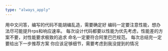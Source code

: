 ```yaml
---
type: "always_apply"
---
```


用中文问答，编写的代码不能胡编乱造，需要确定好
编码一定要注意性能，想办法尽可能提升rps和响应速率。
每次设计代码都要以性能为优先考虑，性能差的方案不要，对性能要求极致的追求
命名一定要符合阿里巴巴规范。
每次总结完一定要给出下一步推荐方案
你应该足够细节，需要考虑到我没提到的情况